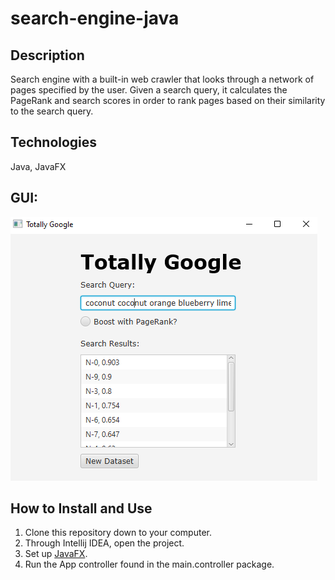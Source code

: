 # search-engine-java
## Description
Search engine with a built-in web crawler that looks through a network of pages specified by the user. Given a search query, it calculates the PageRank and search scores in order to rank pages based on their similarity to the search query.

## Technologies
Java, JavaFX

## GUI:

![Screenshot of game](https://github.com/ryangchung/search-engine-java/blob/main/screenshot.png?raw=true)


## How to Install and Use
1. Clone this repository down to your computer.
2. Through Intellij IDEA, open the project.
3. Set up [JavaFX](https://openjfx.io/openjfx-docs/).
4. Run the App controller found in the main.controller package.
